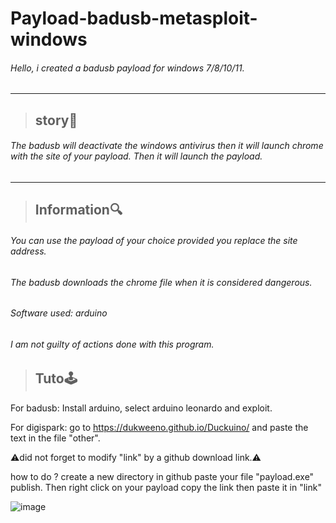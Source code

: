 # Payload-badusb-metasploit-windows #
###### Hello, i created a badusb payload for windows 7/8/10/11. ######
-------------------------------------------------
> ## story🎴 ## 
###### The badusb will deactivate the windows antivirus then it will launch chrome with the site of your payload. Then it will launch the payload. ######
---------------------------------------------------------------------------------------------------------------------------------------------------
> ## Information🔍 ##
###### You can use the payload of your choice provided you replace the site address.

###### The badusb downloads the chrome file when it is considered dangerous. ######

###### Software used: arduino ######

###### I am not guilty of actions done with this program. #####
######

> ## Tuto🕹️ ##
For badusb: Install arduino, select arduino leonardo and exploit.

For digispark: go to https://dukweeno.github.io/Duckuino/ and paste the text in the file "other".

⚠️did not forget to modify "link" by a github download link.⚠️

how to do ? create a new directory in github paste your file "payload.exe" publish. Then right click on your payload copy the link then paste it in "link"

![image](https://user-images.githubusercontent.com/103066353/167156636-3eb61b59-4d15-4845-b534-db2e4321f745.png)
